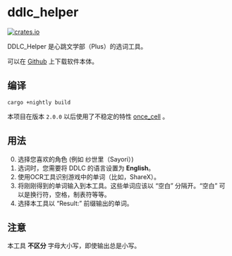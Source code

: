 # ddlc_helper

[![crates.io](https://img.shields.io/crates/v/ddlc_helper.svg)](https://crates.io/crates/ddlc_helper)

DDLC_Helper 是心跳文学部（Plus）的选词工具。

可以在 [Github](https://github.com/poly000/ddlc_helper/releases) 上下载软件本体。

## 编译

```
cargo +nightly build
```

本项目在版本 `2.0.0` 以后使用了不稳定的特性 [once_cell](https://github.com/rust-lang/rust/issues/74465) 。

## 用法

0. 选择您喜欢的角色 (例如 纱世里（Sayori）)
1. 选词时，您需要将 DDLC 的语言设置为 __English__。
2. 使用OCR工具识别游戏中的单词（比如，ShareX）。
3. 将刚刚得到的单词输入到本工具。这些单词应该以 “空白” 分隔开。“空白” 可以是换行符，空格，制表符等等。
4. 选择本工具以 “Result:” 前缀输出的单词。

## 注意

本工具 **不区分** 字母大小写，即使输出总是小写。
